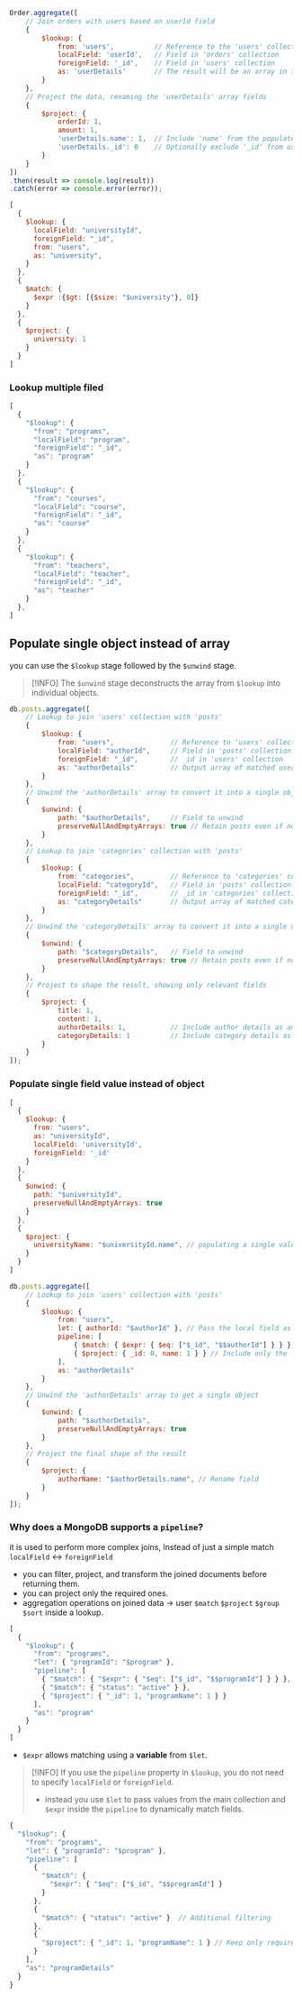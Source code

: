 ```js
Order.aggregate([
    // Join orders with users based on userId field
    {
        $lookup: {
            from: 'users',          // Reference to the 'users' collection
            localField: 'userId',   // Field in 'orders' collection
            foreignField: '_id',    // Field in 'users' collection
            as: 'userDetails'       // The result will be an array in this field
        }
    },
    // Project the data, renaming the 'userDetails' array fields
    {
        $project: {
            orderId: 1,
            amount: 1,
            'userDetails.name': 1,  // Include 'name' from the populated user
            'userDetails._id': 0    // Optionally exclude '_id' from userDetails
        }
    }
])
.then(result => console.log(result))
.catch(error => console.error(error));
```

```js
[
  {
    $lookup: {
      localField: "universityId",
      foreignField: "_id",
      from: "users",
      as: "university",
    }
  },
  {
    $match: {
      $expr :{$gt: [{$size: "$university"}, 0]}  
    }
  },
  {
    $project: {
      university: 1
    }
  }
]
```

### Lookup multiple filed
```js
[
  {
    "$lookup": {
      "from": "programs",
      "localField": "program",
      "foreignField": "_id",
      "as": "program"
    }
  },
  {
    "$lookup": {
      "from": "courses",
      "localField": "course",
      "foreignField": "_id",
      "as": "course"
    }
  },
  {
    "$lookup": {
      "from": "teachers",
      "localField": "teacher",
      "foreignField": "_id",
      "as": "teacher"
    }
  },
]
```
## Populate single object instead of array
you can use the `$lookup` stage followed by the `$unwind` stage.

> [!INFO] The `$unwind` stage deconstructs the array from `$lookup` into individual objects.

```js
db.posts.aggregate([
    // Lookup to join 'users' collection with 'posts'
    {
        $lookup: {
            from: "users",              // Reference to 'users' collection
            localField: "authorId",     // Field in 'posts' collection
            foreignField: "_id",        // _id in 'users' collection
            as: "authorDetails"         // Output array of matched users
        }
    },
    // Unwind the 'authorDetails' array to convert it into a single object
    {
        $unwind: {
            path: "$authorDetails",     // Field to unwind
            preserveNullAndEmptyArrays: true // Retain posts even if no match is found
        }
    },
    // Lookup to join 'categories' collection with 'posts'
    {
        $lookup: {
            from: "categories",         // Reference to 'categories' collection
            localField: "categoryId",   // Field in 'posts' collection
            foreignField: "_id",        // _id in 'categories' collection
            as: "categoryDetails"       // Output array of matched categories
        }
    },
    // Unwind the 'categoryDetails' array to convert it into a single object
    {
        $unwind: {
            path: "$categoryDetails",   // Field to unwind
            preserveNullAndEmptyArrays: true // Retain posts even if no match is found
        }
    },
    // Project to shape the result, showing only relevant fields
    {
        $project: {
            title: 1,
            content: 1,
            authorDetails: 1,           // Include author details as an object
            categoryDetails: 1          // Include category details as an object
        }
    }
]);

```

### Populate single field value instead of object
```js
[
  {
    $lookup: {
      from: "users",
      as: "universityId",
      localField: 'universityId',
      foreignField: '_id'
    }
  },
  {
    $unwind: {
      path: "$universityId",
      preserveNullAndEmptyArrays: true
    }
  },
  {
    $project: {
      universityName: "$universityId.name", // populating a single value
    }
  }
]
```

```js
db.posts.aggregate([
    // Lookup to join 'users' collection with 'posts'
    {
        $lookup: {
            from: "users",
            let: { authorId: "$authorId" }, // Pass the local field as a variable
            pipeline: [
                { $match: { $expr: { $eq: ["$_id", "$$authorId"] } } }, // Match the author
                { $project: { _id: 0, name: 1 } } // Include only the 'name' field
            ],
            as: "authorDetails"
        }
    },
    // Unwind the 'authorDetails' array to get a single object
    {
        $unwind: {
            path: "$authorDetails",
            preserveNullAndEmptyArrays: true
        }
    },
    // Project the final shape of the result
    {
        $project: {
            authorName: "$authorDetails.name", // Rename field
        }
    }
]);

```

### Why does a MongoDB supports a `pipeline`?
it is used to perform more complex joins, Instead of just a simple match `localField` <-> `foreignField`
- you can filter, project, and transform the joined documents before returning them.
- you can project only the required ones.
- aggregation operations on joined data -> user `$match`  `$project` `$group` `$sort` inside a lookup.

```js
[
  {
    "$lookup": {
      "from": "programs",
      "let": { "programId": "$program" },
      "pipeline": [
        { "$match": { "$expr": { "$eq": ["$_id", "$$programId"] } } },
        { "$match": { "status": "active" } },
        { "$project": { "_id": 1, "programName": 1 } }
      ],
      "as": "program"
    }
  }
]

```
- `$expr` allows matching using a **variable** from `$let`.

> [!INFO] If you use the `pipeline` property in `$lookup`, you do not need to specify `localField` or `foreignField`.
> - instead you use `$let` to pass values from the main collection and `$expr` inside the `pipeline` to dynamically match fields.

```js
{
  "$lookup": {
    "from": "programs",
    "let": { "programId": "$program" },  
    "pipeline": [
      {
        "$match": {
          "$expr": { "$eq": ["$_id", "$$programId"] }
        }
      },
      {
        "$match": { "status": "active" }  // Additional filtering
      },
      {
        "$project": { "_id": 1, "programName": 1 } // Keep only required fields
      }
    ],
    "as": "programDetails"
  }
}

```